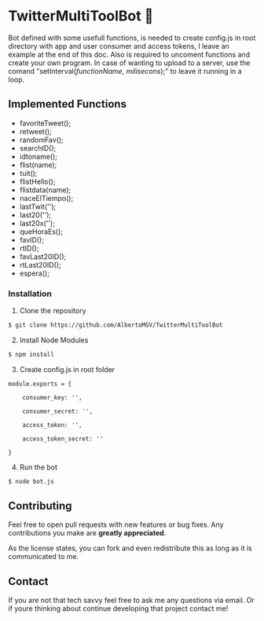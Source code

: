 # TwitterMultiToolBot 🤖

Bot defined with some usefull functions, is needed to create config.js in root directory with app and user consumer and access tokens, I leave an example at the end of this doc. Also is required to uncoment functions and create your own program. In case of wanting to upload to a server, use the comand "setInterval(*functionName*, *milisecons*);" to leave it running in a loop.

## Implemented Functions

+ favoriteTweet();
+ retweet();
+ randomFav();
+ searchID();
+ idtoname();
+ flist(name);
+ tuit();
+ flistHello();
+ flistdata(name);
+ naceElTiempo();
+ lastTwit('');
+ last20('');
+ last20x('');
+ queHoraEs();
+ favID();
+ rtID();
+ favLast20ID();
+ rtLast20ID();
+ espera();

### Installation

1. Clone the repository
```sh
$ git clone https://github.com/AlbertoMGV/TwitterMultiToolBot
```

2. Install Node Modules

```sh
$ npm install
```

3. Create config.js in root folder

```
module.exports = {

    consumer_key: '',
  
    consumer_secret: '',
  
    access_token: '',  
  
    access_token_secret: ''
  
}
```

4. Run the bot

```sh
$ node bot.js
```

<!-- CONTRIBUTING -->
## Contributing

Feel free to open pull requests with new features or bug fixes. Any contributions you make are **greatly appreciated**.

As the license states, you can fork and even redistribute this as long as it is communicated to me.

<!-- CONTACT -->
## Contact

If you are not that tech savvy feel free to ask me any questions via email. Or if youre thinking about continue developing that project contact me!
